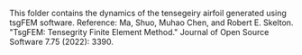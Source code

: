 This folder contains the dynamics of the tensegeiry airfoil generated using tsgFEM software.
Reference: Ma, Shuo, Muhao Chen, and Robert E. Skelton. "TsgFEM: Tensegrity Finite Element Method." Journal of Open Source Software 7.75 (2022): 3390.